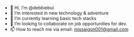 - 👋 Hi, I’m @debbiebui
- 👀 I’m interested in new technology & adventure
- 🌱 I’m currently learning basic tech stacks
- 💞️ I’m looking to collaborate on job opportunities for dev.
- 📫 How to reach me via email: missaigon001@gmail.com

<!---
debbiebui/debbiebui is a ✨ special ✨ repository because its `README.md` (this file) appears on your GitHub profile.
You can click the Preview link to take a look at your changes.
--->
